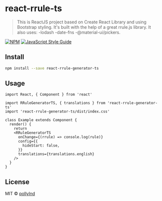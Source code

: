# react-rrule-ts

> This is ReactJS project based on Create React Library and using Bootstrap styling. It's built with the help of a great rrule.js library.
It also uses: 
-lodash 
-date-fns 
-@material-ui/pickers.

[![NPM](https://img.shields.io/npm/v/react-rrule-ts.svg)](https://www.npmjs.com/package/react-rrule-ts) [![JavaScript Style Guide](https://img.shields.io/badge/code_style-standard-brightgreen.svg)](https://standardjs.com)

## Install

```bash
npm install --save react-rrule-generator-ts
```

## Usage

```tsx
import React, { Component } from 'react'

import RRuleGeneratorTS, { translations } from 'react-rrule-generator-ts'
import 'react-rrule-generator-ts/dist/index.css'

class Example extends Component {
  render() {
    return 
    <RRuleGeneratorTS 
      onChange={(rrule) => console.log(rule)}
      config={{
        hideStart: false,
      }}
      translations={translations.english}
    />
  }
}
```

## License

MIT © [pollylnd](https://github.com/pollylnd)
